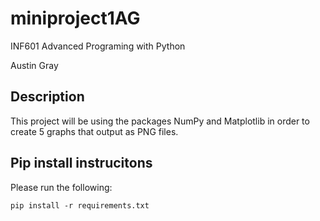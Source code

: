 # miniproject1AG

INF601 Advanced Programing with Python

Austin Gray

## Description
This project will be using the packages NumPy and Matplotlib in order to create 5 graphs that output as PNG files.

## Pip install instrucitons
Please run the following:
```
pip install -r requirements.txt
```

